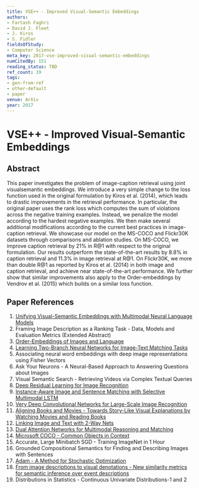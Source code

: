 ```yaml
---
title: VSE++ - Improved Visual-Semantic Embeddings
authors:
- Fartash Faghri
- David J. Fleet
- J. Kiros
- S. Fidler
fieldsOfStudy:
- Computer Science
meta_key: 2017-vse-improved-visual-semantic-embeddings
numCitedBy: 151
reading_status: TBD
ref_count: 19
tags:
- gen-from-ref
- other-default
- paper
venue: ArXiv
year: 2017
---
```


# VSE++ - Improved Visual-Semantic Embeddings

## Abstract

This paper investigates the problem of image-caption retrieval using joint visualsemantic embeddings. We introduce a very simple change to the loss function used in the original formulation by Kiros et al. (2014), which leads to drastic improvements in the retrieval performance. In particular, the original paper uses the rank loss which computes the sum of violations across the negative training examples. Instead, we penalize the model according to the hardest negative examples. We then make several additional modifications according to the current best practices in image-caption retrieval. We showcase our model on the MS-COCO and Flickr30K datasets through comparisons and ablation studies. On MS-COCO, we improve caption retrieval by 21% in R@1 with respect to the original formulation. Our results outperform the state-of-the-art results by 8.8% in caption retrieval and 11.3% in image retrieval at R@1. On Flickr30K, we more than double R@1 as reported by Kiros et al. (2014) in both image and caption retrieval, and achieve near state-of-the-art performance. We further show that similar improvements also apply to the Order-embeddings by Vendrov et al. (2015) which builds on a similar loss function.

## Paper References

1. [Unifying Visual-Semantic Embeddings with Multimodal Neural Language Models](2014-unifying-visual-semantic-embeddings-with-multimodal-neural-language-models)
2. Framing Image Description as a Ranking Task - Data, Models and Evaluation Metrics (Extended Abstract)
3. [Order-Embeddings of Images and Language](2016-order-embeddings-of-images-and-language)
4. [Learning Two-Branch Neural Networks for Image-Text Matching Tasks](2019-learning-two-branch-neural-networks-for-image-text-matching-tasks)
5. Associating neural word embeddings with deep image representations using Fisher Vectors
6. Ask Your Neurons - A Neural-Based Approach to Answering Questions about Images
7. Visual Semantic Search - Retrieving Videos via Complex Textual Queries
8. [Deep Residual Learning for Image Recognition](2015-resnet.md)
9. [Instance-Aware Image and Sentence Matching with Selective Multimodal LSTM](2017-instance-aware-image-and-sentence-matching-with-selective-multimodal-lstm)
10. [Very Deep Convolutional Networks for Large-Scale Image Recognition](2014-vggnet.md)
11. [Aligning Books and Movies - Towards Story-Like Visual Explanations by Watching Movies and Reading Books](2015-aligning-books-and-movies-towards-story-like-visual-explanations-by-watching-movies-and-reading-books)
12. [Linking Image and Text with 2-Way Nets](2017-linking-image-and-text-with-2-way-nets)
13. [Dual Attention Networks for Multimodal Reasoning and Matching](2017-dual-attention-networks-for-multimodal-reasoning-and-matching)
14. [Microsoft COCO - Common Objects in Context](2014-microsoft-coco-common-objects-in-context)
15. Accurate, Large Minibatch SGD - Training ImageNet in 1 Hour
16. Grounded Compositional Semantics for Finding and Describing Images with Sentences
17. [Adam - A Method for Stochastic Optimization](2015-adam-a-method-for-stochastic-optimization)
18. [From image descriptions to visual denotations - New similarity metrics for semantic inference over event descriptions](2014-from-image-descriptions-to-visual-denotations-new-similarity-metrics-for-semantic-inference-over-event-descriptions)
19. Distributions in Statistics - Continuous Univariate Distributions-1 and 2
